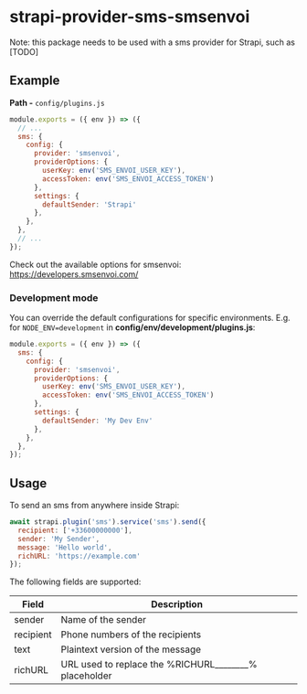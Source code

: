 # strapi-provider-sms-smsenvoi

Note: this package needs to be used with a sms provider for Strapi, such as [TODO]

## Example

**Path -** `config/plugins.js`

```js
module.exports = ({ env }) => ({
  // ...
  sms: {
    config: {
      provider: 'smsenvoi',
      providerOptions: {
        userKey: env('SMS_ENVOI_USER_KEY'),
        accessToken: env('SMS_ENVOI_ACCESS_TOKEN')
      },
      settings: {
        defaultSender: 'Strapi'
      },
    },
  },
  // ...
});
```

Check out the available options for smsenvoi: https://developers.smsenvoi.com/

### Development mode

You can override the default configurations for specific environments. E.g. for
`NODE_ENV=development` in **config/env/development/plugins.js**:

```js
module.exports = ({ env }) => ({
  sms: {
    config: {
      provider: 'smsenvoi',
      providerOptions: {
        userKey: env('SMS_ENVOI_USER_KEY'),
        accessToken: env('SMS_ENVOI_ACCESS_TOKEN')
      },
      settings: {
        defaultSender: 'My Dev Env'
      },
    },
  },
});
```

## Usage

To send an sms from anywhere inside Strapi:

```js
await strapi.plugin('sms').service('sms').send({
  recipient: ['+33600000000'],
  sender: 'My Sender',
  message: 'Hello world',
  richURL: 'https://example.com'
});
```

The following fields are supported:

| Field       | Description                                                       |
| ----------- | ----------------------------------------------------------------- |
| sender      | Name of the sender                                                |
| recipient   | Phone numbers of the recipients                                   |
| text        | Plaintext version of the message                                  |
| richURL     | URL used to replace the %RICHURL________% placeholder             |
